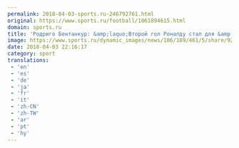 ```yaml
---
permalink: 2018-04-03-sports.ru-246792761.html
original: https://www.sports.ru/football/1061894615.html
domain: sports.ru
title: 'Родриго Бентанкур: &amp;laquo;Второй гол Роналду стал для &amp;laquo;Ювентуса&amp;raquo; серьезным ударом&amp;raquo;'
image: https://www.sports.ru/dynamic_images/news/106/189/461/5/share/92095b.png
date: 2018-04-03 22:16:17
category: sport
translations: 
 - 'en'
 - 'es'
 - 'de'
 - 'ja'
 - 'fr'
 - 'it'
 - 'zh-CN'
 - 'zh-TW'
 - 'ar'
 - 'pt'
 - 'hy'
---
```


